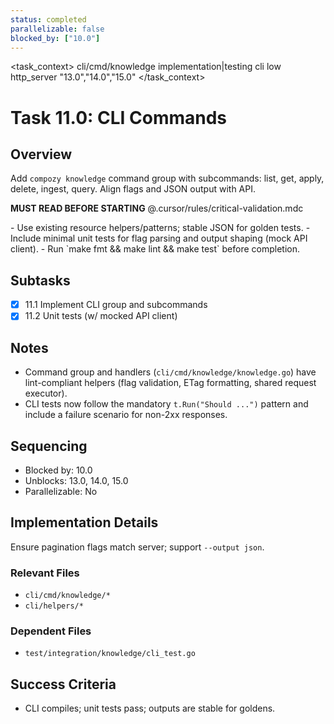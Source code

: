 ```yaml
---
status: completed
parallelizable: false
blocked_by: ["10.0"]
---
```


<task_context>
<domain>cli/cmd/knowledge</domain>
<type>implementation|testing</type>
<scope>cli</scope>
<complexity>low</complexity>
<dependencies>http_server</dependencies>
<unblocks>"13.0","14.0","15.0"</unblocks>
</task_context>

# Task 11.0: CLI Commands

## Overview

Add `compozy knowledge` command group with subcommands: list, get, apply, delete, ingest, query. Align flags and JSON output with API.

<import>**MUST READ BEFORE STARTING** @.cursor/rules/critical-validation.mdc</import>

<requirements>
- Use existing resource helpers/patterns; stable JSON for golden tests.
- Include minimal unit tests for flag parsing and output shaping (mock API client).
- Run `make fmt && make lint && make test` before completion.
</requirements>

## Subtasks

- [x] 11.1 Implement CLI group and subcommands
- [x] 11.2 Unit tests (w/ mocked API client)

## Notes

- Command group and handlers (`cli/cmd/knowledge/knowledge.go`) have lint-compliant helpers (flag validation, ETag formatting, shared request executor).
- CLI tests now follow the mandatory `t.Run("Should ...")` pattern and include a failure scenario for non-2xx responses.

## Sequencing

- Blocked by: 10.0
- Unblocks: 13.0, 14.0, 15.0
- Parallelizable: No

## Implementation Details

Ensure pagination flags match server; support `--output json`.

### Relevant Files

- `cli/cmd/knowledge/*`
- `cli/helpers/*`

### Dependent Files

- `test/integration/knowledge/cli_test.go`

## Success Criteria

- CLI compiles; unit tests pass; outputs are stable for goldens.
